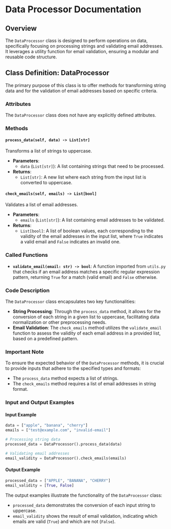 # Data Processor Documentation

## Overview

The `DataProcessor` class is designed to perform operations on data, specifically focusing on processing strings and validating email addresses. It leverages a utility function for email validation, ensuring a modular and reusable code structure.

## Class Definition: DataProcessor

The primary purpose of this class is to offer methods for transforming string data and for the validation of email addresses based on specific criteria.

### Attributes

The `DataProcessor` class does not have any explicitly defined attributes.

### Methods

#### `process_data(self, data) -> List[str]`

Transforms a list of strings to uppercase.

- **Parameters**:
    - `data` (`List[str]`): A list containing strings that need to be processed.
- **Returns**:
    - `List[str]`: A new list where each string from the input list is converted to uppercase.

#### `check_emails(self, emails) -> List[bool]`

Validates a list of email addresses.

- **Parameters**:
    - `emails` (`List[str]`): A list containing email addresses to be validated.
- **Returns**:
    - `List[bool]`: A list of boolean values, each corresponding to the validity of the email addresses in the input list, where `True` indicates a valid email and `False` indicates an invalid one.

### Called Functions

- **`validate_email(email: str) -> bool`**: A function imported from `utils.py` that checks if an email address matches a specific regular expression pattern, returning `True` for a match (valid email) and `False` otherwise.

### Code Description

The `DataProcessor` class encapsulates two key functionalities:
- **String Processing**: Through the `process_data` method, it allows for the conversion of each string in a given list to uppercase, facilitating data normalization or other preprocessing needs.
- **Email Validation**: The `check_emails` method utilizes the `validate_email` function to assess the validity of each email address in a provided list, based on a predefined pattern.

### Important Note

To ensure the expected behavior of the `DataProcessor` methods, it is crucial to provide inputs that adhere to the specified types and formats:
- The `process_data` method expects a list of strings.
- The `check_emails` method requires a list of email addresses in string format.

### Input and Output Examples

#### Input Example

```python
data = ["apple", "banana", "cherry"]
emails = ["test@example.com", "invalid-email"]

# Processing string data
processed_data = DataProcessor().process_data(data)

# Validating email addresses
email_validity = DataProcessor().check_emails(emails)
```

#### Output Example

```python
processed_data = ["APPLE", "BANANA", "CHERRY"]
email_validity = [True, False]
```

The output examples illustrate the functionality of the `DataProcessor` class:
- `processed_data` demonstrates the conversion of each input string to uppercase.
- `email_validity` shows the result of email validation, indicating which emails are valid (`True`) and which are not (`False`).